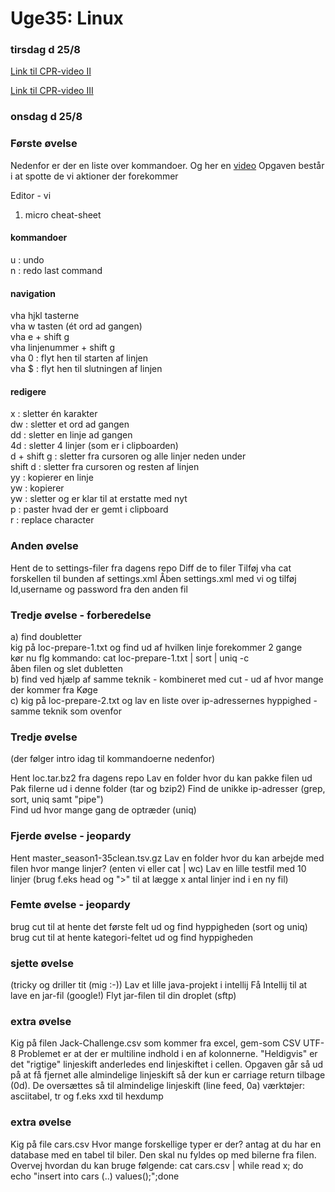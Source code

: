 # Uge35: Linux
### tirsdag d 25/8 

[Link til CPR-video II](https://youtu.be/R_b9QT7v-3o)

[Link til CPR-video III](https://youtu.be/N1fQIGzKWIA)

### onsdag d 25/8 


### Første øvelse
Nedenfor er der en liste over kommandoer. Og her en [video](https://youtu.be/wW8azHjdmwc) 
Opgaven består i at spotte de vi aktioner der forekommer

Editor - vi

1) micro cheat-sheet  
#### kommandoer  
  u : undo  
  n : redo last command  

#### navigation 

  vha hjkl tasterne  
  vha w tasten (ét ord ad gangen)  
  vha e + shift g  
  vha linjenummer + shift g  
  vha 0 : flyt hen til starten af linjen  
  vha $ : flyt hen til slutningen af linjen  


#### redigere
 
  x : sletter én karakter  
  dw : sletter et ord ad gangen  
  dd : sletter en linje ad gangen   
  4d : sletter 4 linjer (som er i clipboarden)  
  d + shift g : sletter fra cursoren og alle linjer neden under  
  shift d : sletter fra cursoren og resten af linjen  
  yy : kopierer en linje  
  yw : kopierer   
  yw : sletter og er klar til at erstatte med nyt   
  p : paster hvad der er gemt i clipboard   
  r : replace character  



### Anden øvelse

Hent de to settings-filer fra dagens repo
Diff de to filer
Tilføj vha cat forskellen til bunden af settings.xml
Åben settings.xml med vi og tilføj Id,username og password fra den anden fil

### Tredje øvelse - forberedelse
a) find doubletter  
kig på loc-prepare-1.txt og find ud af hvilken linje forekommer 2 gange  
kør nu flg kommando: cat loc-prepare-1.txt | sort | uniq -c  
åben filen og slet dubletten  
b) find ved hjælp af samme teknik - kombineret med cut - ud af hvor mange der kommer fra Køge  
c) kig på loc-prepare-2.txt og lav en liste over ip-adressernes hyppighed - samme teknik som ovenfor  


### Tredje øvelse
(der følger intro idag til kommandoerne nedenfor)

Hent loc.tar.bz2 fra dagens repo
Lav en folder hvor du kan pakke filen ud
Pak filerne ud i denne folder (tar og bzip2)
Find de unikke ip-adresser (grep, sort, uniq samt "pipe")  
Find ud hvor mange gang de optræder (uniq)

### Fjerde øvelse - jeopardy
Hent master_season1-35clean.tsv.gz
Lav en folder hvor du kan arbejde med filen 
hvor mange linjer? (enten vi eller cat | wc)
Lav en lille testfil med 10 linjer
(brug f.eks head og ">" til at lægge x antal linjer ind i en ny fil)

### Femte øvelse - jeopardy
brug cut til at hente det første felt ud og find hyppigheden (sort og uniq)
brug cut til at hente kategori-feltet ud og find hyppigheden

### sjette øvelse
(tricky og driller tit (mig :-))
Lav et lille java-projekt i intellij
Få Intellij til at lave en jar-fil (google!)
Flyt jar-filen til din droplet (sftp)

### extra øvelse
Kig på filen Jack-Challenge.csv som kommer fra excel, gem-som CSV UTF-8
Problemet er at der er multiline indhold i en af kolonnerne. 
"Heldigvis" er det "rigtige" linjeskift anderledes end linjeskiftet i cellen.
Opgaven går så ud på at få fjernet alle almindelige linjeskift så der kun er carriage return tilbage (0d).
De oversættes så til almindelige linjeskift (line feed, 0a)
værktøjer: asciitabel, tr og f.eks xxd til hexdump

### extra øvelse
Kig på file cars.csv
Hvor mange forskellige typer er der?
antag at du har en database med en tabel til biler. Den skal nu fyldes op med bilerne fra filen.
Overvej hvordan du kan bruge følgende:
cat  cars.csv |  while read x; do echo "insert into cars (..) values();";done

